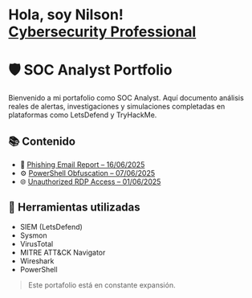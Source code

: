 <h1>Hola, soy Nilson! <br/> <a href="https://www.linkedin.com/in/joshmadakor/">Cybersecurity Professional</a></h1>


# 🛡️ SOC Analyst Portfolio

Bienvenido a mi portafolio como SOC Analyst. Aquí documento análisis reales de alertas, investigaciones y simulaciones completadas en plataformas como LetsDefend y TryHackMe.

## 📚 Contenido

- 📨 [Phishing Email Report – 16/06/2025](https://github.com/CyberNilson/phishing_case-8815/blob/main/README.md)
- ⚙️ [PowerShell Obfuscation – 07/06/2025](incidents/powershell-obfuscation-2025-06-07.md)
- 🌐 [Unauthorized RDP Access – 01/06/2025](incidents/rdp-access-incident-2025-06-01.md)

## 🧰 Herramientas utilizadas

- SIEM (LetsDefend)
- Sysmon
- VirusTotal
- MITRE ATT&CK Navigator
- Wireshark
- PowerShell

> Este portafolio está en constante expansión.


<!--
**CyberNilson/CyberNilson** is a ✨ _special_ ✨ repository because its `README.md` (this file) appears on your GitHub profile.

Here are some ideas to get you started:

- 🔭 I’m currently working on ...
- 🌱 I’m currently learning ...
- 👯 I’m looking to collaborate on ...
- 🤔 I’m looking for help with ...
- 💬 Ask me about ...
- 📫 How to reach me: ...
- 😄 Pronouns: ...
- ⚡ Fun fact: ...
-->
